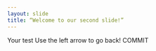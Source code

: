 ```yaml
---
layout: slide
title: “Welcome to our second slide!”
---
```

Your test
Use the left arrow to go back!
COMMIT
